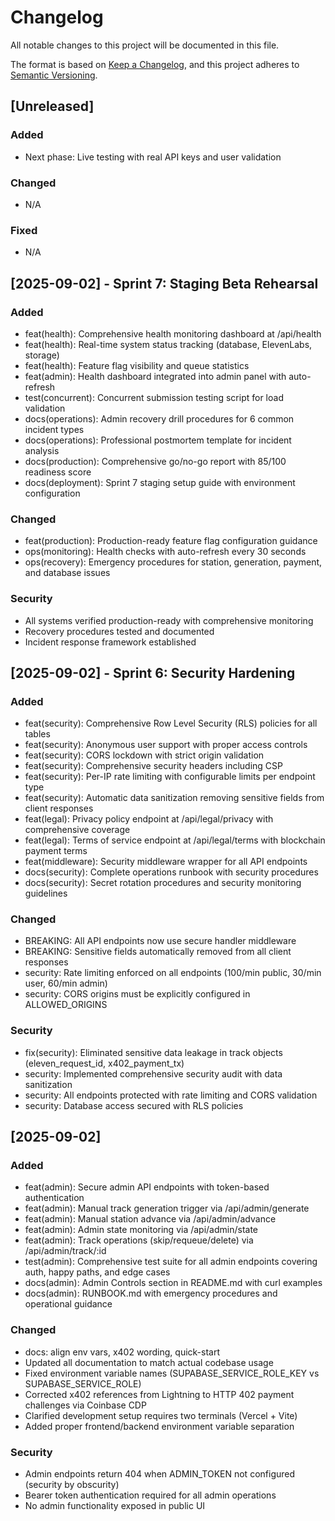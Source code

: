 # Changelog
All notable changes to this project will be documented in this file.

The format is based on [Keep a Changelog], and this project adheres to [Semantic Versioning].

## [Unreleased]
### Added
- Next phase: Live testing with real API keys and user validation
### Changed
- N/A
### Fixed
- N/A

## [2025-09-02] - Sprint 7: Staging Beta Rehearsal
### Added
- feat(health): Comprehensive health monitoring dashboard at /api/health
- feat(health): Real-time system status tracking (database, ElevenLabs, storage)
- feat(health): Feature flag visibility and queue statistics
- feat(admin): Health dashboard integrated into admin panel with auto-refresh
- test(concurrent): Concurrent submission testing script for load validation
- docs(operations): Admin recovery drill procedures for 6 common incident types
- docs(operations): Professional postmortem template for incident analysis
- docs(production): Comprehensive go/no-go report with 85/100 readiness score
- docs(deployment): Sprint 7 staging setup guide with environment configuration

### Changed
- feat(production): Production-ready feature flag configuration guidance
- ops(monitoring): Health checks with auto-refresh every 30 seconds
- ops(recovery): Emergency procedures for station, generation, payment, and database issues

### Security
- All systems verified production-ready with comprehensive monitoring
- Recovery procedures tested and documented
- Incident response framework established

## [2025-09-02] - Sprint 6: Security Hardening
### Added
- feat(security): Comprehensive Row Level Security (RLS) policies for all tables
- feat(security): Anonymous user support with proper access controls  
- feat(security): CORS lockdown with strict origin validation
- feat(security): Comprehensive security headers including CSP
- feat(security): Per-IP rate limiting with configurable limits per endpoint type
- feat(security): Automatic data sanitization removing sensitive fields from client responses
- feat(legal): Privacy policy endpoint at /api/legal/privacy with comprehensive coverage
- feat(legal): Terms of service endpoint at /api/legal/terms with blockchain payment terms
- feat(middleware): Security middleware wrapper for all API endpoints
- docs(security): Complete operations runbook with security procedures
- docs(security): Secret rotation procedures and security monitoring guidelines

### Changed
- BREAKING: All API endpoints now use secure handler middleware
- BREAKING: Sensitive fields automatically removed from all client responses
- security: Rate limiting enforced on all endpoints (100/min public, 30/min user, 60/min admin)
- security: CORS origins must be explicitly configured in ALLOWED_ORIGINS

### Security
- fix(security): Eliminated sensitive data leakage in track objects (eleven_request_id, x402_payment_tx)
- security: Implemented comprehensive security audit with data sanitization
- security: All endpoints protected with rate limiting and CORS validation
- security: Database access secured with RLS policies

## [2025-09-02]
### Added
- feat(admin): Secure admin API endpoints with token-based authentication
- feat(admin): Manual track generation trigger via /api/admin/generate
- feat(admin): Manual station advance via /api/admin/advance
- feat(admin): Admin state monitoring via /api/admin/state
- feat(admin): Track operations (skip/requeue/delete) via /api/admin/track/:id
- test(admin): Comprehensive test suite for all admin endpoints covering auth, happy paths, and edge cases
- docs(admin): Admin Controls section in README.md with curl examples
- docs(admin): RUNBOOK.md with emergency procedures and operational guidance

### Changed
- docs: align env vars, x402 wording, quick-start
- Updated all documentation to match actual codebase usage
- Fixed environment variable names (SUPABASE_SERVICE_ROLE_KEY vs SUPABASE_SERVICE_ROLE)
- Corrected x402 references from Lightning to HTTP 402 payment challenges via Coinbase CDP
- Clarified development setup requires two terminals (Vercel + Vite)
- Added proper frontend/backend environment variable separation

### Security
- Admin endpoints return 404 when ADMIN_TOKEN not configured (security by obscurity)
- Bearer token authentication required for all admin operations
- No admin functionality exposed in public UI

[Keep a Changelog]: https://keepachangelog.com/en/1.1.0/
[Semantic Versioning]: https://semver.org/spec/v2.0.0.html
